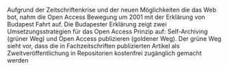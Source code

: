 


Aufgrund der Zeitschriftenkrise und der neuen Möglichkeiten die das Web bot, nahm die Open Access Bewegung um 2001 mit der Erklärung von Budapest Fahrt auf. Die Budapester Erklärung zeigt zwei Umsetzungsstrategien für das Open Access Prinzip auf: Self-Archiving (grüner Weg) und Open Access publizieren (goldener Weg). Der grüne Weg sieht vor, dass die in Fachzeitschriften publizierten Artikel als Zweitveröffentlichung in Repositorien kostenfrei zugänglich gemacht werden
